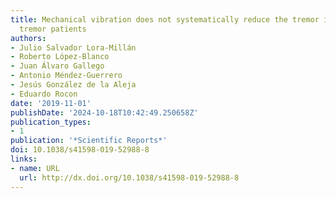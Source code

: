 ```yaml
---
title: Mechanical vibration does not systematically reduce the tremor in essential
  tremor patients
authors:
- Julio Salvador Lora-Millán
- Roberto López-Blanco
- Juan Álvaro Gallego
- Antonio Méndez-Guerrero
- Jesús González de la Aleja
- Eduardo Rocon
date: '2019-11-01'
publishDate: '2024-10-18T10:42:49.250658Z'
publication_types:
- 1
publication: '*Scientific Reports*'
doi: 10.1038/s41598-019-52988-8
links:
- name: URL
  url: http://dx.doi.org/10.1038/s41598-019-52988-8
---
```

